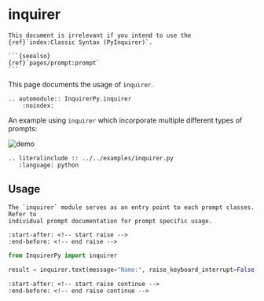 # inquirer

````{attention}
This document is irrelevant if you intend to use the {ref}`index:Classic Syntax (PyInquirer)`.

```{seealso}
{ref}`pages/prompt:prompt`
```

````

This page documents the usage of `inquirer`.

```{eval-rst}
.. automodule:: InquirerPy.inquirer
    :noindex:
```

An example using `inquirer` which incorporate multiple different types of prompts:

![demo](https://assets.kazhala.me/InquirerPy/InquirerPy-prompt.gif)

```{eval-rst}
.. literalinclude :: ../../examples/inquirer.py
   :language: python
```

## Usage

```{important}
The `inquirer` module serves as an entry point to each prompt classes. Refer to
individual prompt documentation for prompt specific usage.
```

```{include} ./prompt.md
:start-after: <!-- start raise -->
:end-before: <!-- end raise -->
```

```python
from InquirerPy import inquirer

result = inquirer.text(message="Name:", raise_keyboard_interrupt=False).execute()
```

```{include} ./prompt.md
:start-after: <!-- start raise continue -->
:end-before: <!-- end raise continue -->
```
